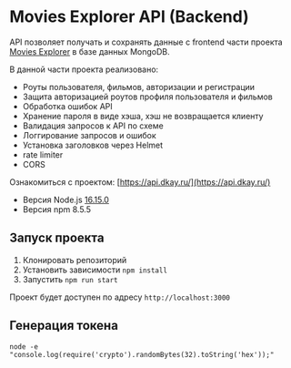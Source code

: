 # Movies Explorer API (Backend)

API позволяет получать и сохранять данные с frontend части проекта [Movies Explorer](https://github.com/DBKai/movies-explorer-frontend/) в базе данных MongoDB.

В данной части проекта реализовано:
- Роуты пользователя, фильмов, авторизации и регистрации
- Защита авторизацией роутов профиля пользователя и фильмов
- Обработка ошибок API
- Хранение пароля в виде хэша, хэш не возвращается клиенту
- Валидация запросов к API по схеме
- Логгирование запросов и ошибок
- Установка заголовков через Helmet
- rate limiter
- CORS

Ознакомиться с проектом: [https://api.dkay.ru/](https://api.dkay.ru/)

- Версия Node.js [16.15.0](https://nodejs.org/download/release/v16.15.0/)
- Версия npm 8.5.5
## Запуск проекта
1. Клонировать репозиторий
2. Установить зависимости `npm install`
3. Запустить `npm run start`

Проект будет доступен по адресу `http://localhost:3000`
## Генерация токена
`node -e "console.log(require('crypto').randomBytes(32).toString('hex'));"`
